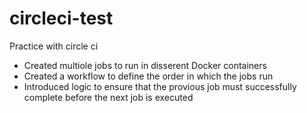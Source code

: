 # circleci-test
Practice with circle ci

- Created multiole jobs to run in disserent Docker containers
- Created a workflow to define the order in which the jobs run
- Introduced logic to ensure that the provious job must successfully complete before the next job is executed